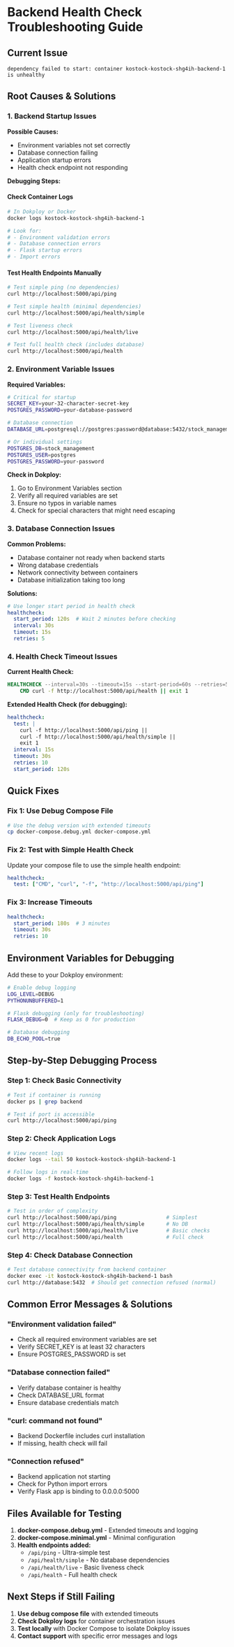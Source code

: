 # Backend Health Check Troubleshooting Guide

## Current Issue
```
dependency failed to start: container kostock-kostock-shg4ih-backend-1 is unhealthy
```

## Root Causes & Solutions

### 1. Backend Startup Issues

**Possible Causes:**
- Environment variables not set correctly
- Database connection failing
- Application startup errors
- Health check endpoint not responding

**Debugging Steps:**

#### Check Container Logs
```bash
# In Dokploy or Docker
docker logs kostock-kostock-shg4ih-backend-1

# Look for:
# - Environment validation errors
# - Database connection errors
# - Flask startup errors
# - Import errors
```

#### Test Health Endpoints Manually
```bash
# Test simple ping (no dependencies)
curl http://localhost:5000/api/ping

# Test simple health (minimal dependencies)
curl http://localhost:5000/api/health/simple

# Test liveness check
curl http://localhost:5000/api/health/live

# Test full health check (includes database)
curl http://localhost:5000/api/health
```

### 2. Environment Variable Issues

**Required Variables:**
```bash
# Critical for startup
SECRET_KEY=your-32-character-secret-key
POSTGRES_PASSWORD=your-database-password

# Database connection
DATABASE_URL=postgresql://postgres:password@database:5432/stock_management

# Or individual settings
POSTGRES_DB=stock_management
POSTGRES_USER=postgres
POSTGRES_PASSWORD=your-password
```

**Check in Dokploy:**
1. Go to Environment Variables section
2. Verify all required variables are set
3. Ensure no typos in variable names
4. Check for special characters that might need escaping

### 3. Database Connection Issues

**Common Problems:**
- Database container not ready when backend starts
- Wrong database credentials
- Network connectivity between containers
- Database initialization taking too long

**Solutions:**
```yaml
# Use longer start period in health check
healthcheck:
  start_period: 120s  # Wait 2 minutes before checking
  interval: 30s
  timeout: 15s
  retries: 5
```

### 4. Health Check Timeout Issues

**Current Health Check:**
```dockerfile
HEALTHCHECK --interval=30s --timeout=15s --start-period=60s --retries=5 \
    CMD curl -f http://localhost:5000/api/health || exit 1
```

**Extended Health Check (for debugging):**
```yaml
healthcheck:
  test: |
    curl -f http://localhost:5000/api/ping || 
    curl -f http://localhost:5000/api/health/simple || 
    exit 1
  interval: 15s
  timeout: 30s
  retries: 10
  start_period: 120s
```

## Quick Fixes

### Fix 1: Use Debug Compose File
```bash
# Use the debug version with extended timeouts
cp docker-compose.debug.yml docker-compose.yml
```

### Fix 2: Test with Simple Health Check
Update your compose file to use the simple health endpoint:
```yaml
healthcheck:
  test: ["CMD", "curl", "-f", "http://localhost:5000/api/ping"]
```

### Fix 3: Increase Timeouts
```yaml
healthcheck:
  start_period: 180s  # 3 minutes
  timeout: 30s
  retries: 10
```

## Environment Variables for Debugging

Add these to your Dokploy environment:
```bash
# Enable debug logging
LOG_LEVEL=DEBUG
PYTHONUNBUFFERED=1

# Flask debugging (only for troubleshooting)
FLASK_DEBUG=0  # Keep as 0 for production

# Database debugging
DB_ECHO_POOL=true
```

## Step-by-Step Debugging Process

### Step 1: Check Basic Connectivity
```bash
# Test if container is running
docker ps | grep backend

# Test if port is accessible
curl http://localhost:5000/api/ping
```

### Step 2: Check Application Logs
```bash
# View recent logs
docker logs --tail 50 kostock-kostock-shg4ih-backend-1

# Follow logs in real-time
docker logs -f kostock-kostock-shg4ih-backend-1
```

### Step 3: Test Health Endpoints
```bash
# Test in order of complexity
curl http://localhost:5000/api/ping                # Simplest
curl http://localhost:5000/api/health/simple       # No DB
curl http://localhost:5000/api/health/live         # Basic checks
curl http://localhost:5000/api/health              # Full check
```

### Step 4: Check Database Connection
```bash
# Test database connectivity from backend container
docker exec -it kostock-kostock-shg4ih-backend-1 bash
curl http://database:5432  # Should get connection refused (normal)
```

## Common Error Messages & Solutions

### "Environment validation failed"
- Check all required environment variables are set
- Verify SECRET_KEY is at least 32 characters
- Ensure POSTGRES_PASSWORD is set

### "Database connection failed"
- Verify database container is healthy
- Check DATABASE_URL format
- Ensure database credentials match

### "curl: command not found"
- Backend Dockerfile includes curl installation
- If missing, health check will fail

### "Connection refused"
- Backend application not starting
- Check for Python import errors
- Verify Flask app is binding to 0.0.0.0:5000

## Files Available for Testing

1. **docker-compose.debug.yml** - Extended timeouts and logging
2. **docker-compose.minimal.yml** - Minimal configuration
3. **Health endpoints added:**
   - `/api/ping` - Ultra-simple test
   - `/api/health/simple` - No database dependencies
   - `/api/health/live` - Basic liveness check
   - `/api/health` - Full health check

## Next Steps if Still Failing

1. **Use debug compose file** with extended timeouts
2. **Check Dokploy logs** for container orchestration issues
3. **Test locally** with Docker Compose to isolate Dokploy issues
4. **Contact support** with specific error messages and logs